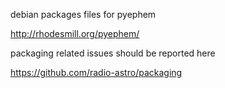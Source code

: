 
debian packages files for pyephem

http://rhodesmill.org/pyephem/


packaging related issues should be reported here

https://github.com/radio-astro/packaging

